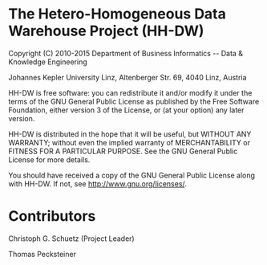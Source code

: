 # The Hetero-Homogeneous Data Warehouse Project (HH-DW)

Copyright (C) 2010-2015 Department of Business Informatics -- Data & Knowledge Engineering

Johannes Kepler University Linz, Altenberger Str. 69, 4040 Linz, Austria

HH-DW is free software: you can redistribute it and/or modify
it under the terms of the GNU General Public License as published by
the Free Software Foundation, either version 3 of the License, or
(at your option) any later version.

HH-DW is distributed in the hope that it will be useful,
but WITHOUT ANY WARRANTY; without even the implied warranty of
MERCHANTABILITY or FITNESS FOR A PARTICULAR PURPOSE. See the
GNU General Public License for more details.

You should have received a copy of the GNU General Public License
along with HH-DW. If not, see <http://www.gnu.org/licenses/>.

Contributors
====
Christoph G. Schuetz (Project Leader)

Thomas Pecksteiner
